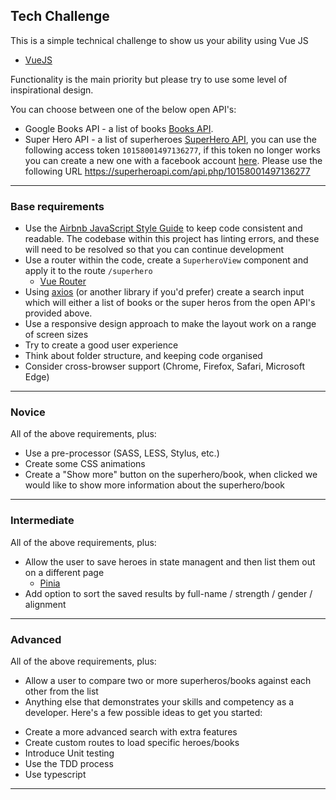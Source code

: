 ## Tech Challenge

This is a simple technical challenge to show us your ability using Vue JS

- [VueJS][4]

Functionality is the main priority but please try to use some level of inspirational design.

You can choose between one of the below open API's:

- Google Books API - a list of books [Books API][8].
- Super Hero API - a list of superheroes [SuperHero API][6], you can use the following access token `10158001497136277`, if this token no longer works you can create a new one with a facebook account [here][7].
  Please use the following URL https://superheroapi.com/api.php/10158001497136277

-------

### Base requirements
* Use the [Airbnb JavaScript Style Guide][1] to keep code consistent and readable. The codebase within this project has linting errors, and these will need to be resolved so that you can continue development
* Use a router within the code, create a `SuperheroView` component and apply it to the route `/superhero`
  - [Vue Router][3]
* Using [axios][4] (or another library if you'd prefer) create a search input which will either a list of books or the super heros from the open API's provided above.
* Use a responsive design approach to make the layout work on a range of screen sizes
* Try to create a good user experience
* Think about folder structure, and keeping code organised
* Consider cross-browser support (Chrome, Firefox, Safari, Microsoft Edge)

-------

### Novice
All of the above requirements, plus:
* Use a pre-processor (SASS, LESS, Stylus, etc.)
* Create some CSS animations
* Create a "Show more" button on the superhero/book, when clicked we would like to show more information about the superhero/book

-------

### Intermediate
All of the above requirements, plus:

* Allow the user to save heroes in state managent and then list them out on a different page
  - [Pinia][5]
* Add option to sort the saved results by full-name / strength / gender / alignment

-------

### Advanced
All of the above requirements, plus:
* Allow a user to compare two or more superheros/books against each other from the list
* Anything else that demonstrates your skills and competency as a developer. Here's a few possible ideas to get you started:
+ Create a more advanced search with extra features
+ Create custom routes to load specific heroes/books
+ Introduce Unit testing
+ Use the TDD process
+ Use typescript

-------

[1]: https://github.com/airbnb/javascript
[2]: https://router.vuejs.org
[3]: https://github.com/axios/axios
[4]: https://vuejs.org
[5]: https://pinia.vuejs.org/
[6]: https://superheroapi.com/index.html#api-references
[7]: https://superheroapi.com/index.html#intro
[8]: https://developers.google.com/books/docs/v1/using#PerformingSearch
[9]: https://reactjs.org/
[10]: https://angular.io/
[11]: https://create-react-app.dev/docs/adding-a-router
[12]: https://angular.io/guide/router
[13]: https://redux.js.org/
[14]: https://www.ngxs.io/